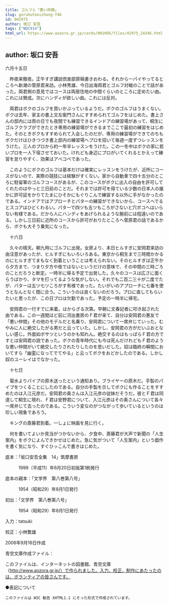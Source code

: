 ```yaml
---
title: ゴルフと「悪い仲間」
slug: goruhutoeizhong-f46
id: 042975
author: 坂口 安吾
tags: ["NDC914"]
html_url: https://www.aozora.gr.jp/cards/001095/files/42975_24346.html
---
```


## author: 坂口 安吾

六月十五日

　昨夜来徹夜。正午すぎ講談倶楽部原稿書きおわる。それから一パイやってるところへ新潮の菅原君来訪。小林秀雄、今日出海両君とゴルフ対戦のことで話があった。両君側の意見ではコースは両居住地の中間ぐらいのところに定めたい由。これには賛成。次にハンディが欲しい由。これには反対。

　両君はボクのゴルフを買いかぶっているようだ。ボクのゴルフはうまくない。ボクは去年、家主の書上文左衛門さんにすすめられてゴルフをはじめた。書上さんの邸内には雨の日でも夜間でも練習できるインドアの練習場があって、桐生にゴルフクラブができたとき専用の練習場ができるまでここで最初の練習をはじめた。そのときボクもすすめられて入会したのだが、専用の練習場ができてのちもボクだけはひきつづき書上邸内の練習場へプロを招いて毎週一度ずつレッスンをうけた。三人のプロから約一年半レッスンをうけた。この一冬中はボクの家に若いプロを一人下宿させておいた。けれども身辺にプロがいてくれるとかえって練習を怠りやすく、効果はアベコベであった。

　このようにボクのゴルフは基本だけは確実にレッスンをうけたが、近所にコースがないので、実際の競技には経験がすくない。家から自動車で四十五分のところに駐留軍のゴルフコースがあるが、このコースがボクに出入の自由を許可してくれたのはやっと三日前のことだ。それまでは許可を得ている少数の日本人の誰かに許可証をかりてたまにひそかにもぐりこんで練習する以外に手がなかったのである。インドアではアプローチとパターの練習ができないから、コースへでるとスコアはひどくわるい。パターで四ツも五ツもころがさないと穴ボコへはいらない有様である。だから人にハンディをあげられるような腕前には程遠いのである。しかし三日前に近所のコースから許可がおりたところへ菅原君の話であるから、ボクも大そう乗気になった。



　十六日

　久々の晴天。朝九時にゴルフに出発。女房より、本日ヒルすぎに安岡君来訪の由注意があったが、ヒルすぎにもいろいろある。東京から桐生まで三時間かかるのにヒルすぎてまもなく到着ということは考えられない。そのヒルすぎは正午から夕方まで、つまり夕方や夜ではないというだけの意味で、その中間の三時ごろのことだろうと断定。一時半に帰る予定で出発した。久々のコースは広さに面くらうばかり、タマを打ってるような気がしない。それでも二百二三十が二度でたが、パターは五ツ七ツころがす有様であった。たいがいのアプローチに七番を使うとなんとなく間に合う。こういうのは良くないのだろう。プロに直してもらいたいと思ったが、この日プロは欠勤であった。予定の一時半に帰宅。

　安岡君の一行すでに来着。はからざる次第。早朝に文春記者に叩き起された由である。この一週間ほど前に河出書房のＦ君が来て、自分は安岡君の悪友で「悪い仲間」その他のモデルだと名乗り、安岡君について一席弁じていった。むやみに人に絶交したがる男だと云っていた。しかし、安岡君の方がだいぶおとなしい感じ。外面如ボサツというのかも知れん。絶交するのはもっぱらＦ君の方ですとは安岡君の説であった。ボクの青年時代にも今は死んだけれどもＦ君のような悪い仲間がいて絶交したりされたりしたのを思いだした。奴は臨終の瞬間においてすら「幽霊になってでてやる」と云ってボクをおどかしたのである。しかし奴のユーレイはでなかった。



　十七日

　菊水よりパイプの原木送ったという通知あり。ブライヤーの原木だ。手製のパイプをつくることにしたのである。自分の手製を示してボクにも作ることをすすめたのは入江元彦だ。安岡君の奥さんは入江元彦の従妹だそうだ。彼とＦ君は同道して桐生に現れ、Ｆ君は安野君について、入江元彦はその奥さんについて各々一席弁じて去ったのである。こういう変なのがつながって歩いているというのは珍しい現象であろう。

　キングの斎藤君到着。一しょに映画を見に行く。

　何を書いてよいか見当がつかないから、夕食中、斎藤君が大声で新聞の「人生案内」をボクによんできかせはじめた。急に気がついて「人生案内」という戯作を書く気になり、すぐひッこんで書きはじめた。













底本：「坂口安吾全集　14」筑摩書房


　　　1999（平成11）年6月20日初版第1刷発行

底本の親本：「文学界　第八巻第八号」

　　　1954（昭和29）年8月1日発行

初出：「文学界　第八巻第八号」

　　　1954（昭和29）年8月1日発行

入力：tatsuki

校正：小林繁雄

2006年9月16日作成

青空文庫作成ファイル：

このファイルは、インターネットの図書館、青空文庫（http://www.aozora.gr.jp/）で作られました。入力、校正、制作にあたったのは、ボランティアの皆さんです。











●表記について


	このファイルは W3C 勧告 XHTML1.1 にそった形式で作成されています。